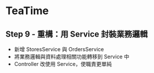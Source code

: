 # TeaTime

## Step 9 - 重構：用 Service 封裝業務邏輯

- 新增 StoresService 與 OrdersService
- 將業務邏輯與資料處理相關功能轉移到 Service 中
- Controller 改使用 Service，使職責更單純
